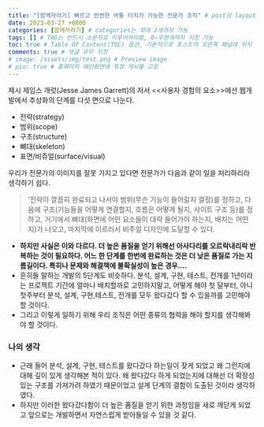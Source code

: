 ```yaml
---
title: "[함께자라기] 빠르고 빈번한 바통 터치가 가능한 전문가 조직" # post의 layout이 기본적으로 post로 설정되어있어서 Front Matter에 따로 layout변수를 만들어 주지 않아도 됨
date: 2023-03-27 +0800
categories: [함께자라기] # categories는 최대 2개까지 가능
tags: [] # TAG는 반드시 소문자로 이루어져야함, 0~무한개까지 지정 가능
toc: true # Table Of Content(TOC) 옵션, 기본적으로 포스트의 오른쪽 패널에 위치
comments: true # 댓글 유무 지정
# image: /assets/img/test.png # Preview image
# pin: true # 홈페이지 메인화면에 특정 게시물 고정
---
```


제시 제임스 개럿(Jesse James Garrett)의 저서 <<사용자 경험의 요소>>에선 웹개발에서 추상화의 단계를 다섯 면으로 나눈다.

- 전략(strategy)
- 범위(scope)
- 구조(structure)
- 뼈대(skeleton)
- 표면/비쥬얼(surface/visual)

우리가 전문가의 이미지를 잘못 가지고 있다면 전문가가 다음과 같이 일을 처리하리라 생각하기 쉽다.

> '전략이 깔끔히 완료되고 나서야 범위(무슨 기능이 들어갈지 결정)를 정하고, 다음에 구조(기능들을 어떻게 연결할지, 흐름은 어떻게 될지, 사이트 구조 등)를 정하고, 거기에서 뼈대(화면에 어떤 요소들이 대략 들어가야 하는지, 배치는 어떤지)가 나오고, 마지막에 이르러서 비주얼 디자인에 도달할 수 있다.

- <b>하지만 사실은 이와 다르다. 더 높은 품질을 얻기 위해선 아사다리를 오르락내리락 반복하는 것이 필요하다. 어느 한 단계를 한번에 완료하는 것은 더 낮은 품질로 가는 지름길이다. 특히나 문제와 해결책에 불확실성이 높은 경우....</b>
- 흔히들 말하는 개발의 5단계도 비슷하다. 분석, 설계, 구현, 테스트, 전개를 1년이라는 프로젝트 기간에 얼마나 배치할까로 고민하지말고, 어떻게 해야 첫 달부터, 아니 첫주부터 분석, 설계, 구현,테스트, 전개를 모두 왔다갔다 할 수 있을까를 고민해야 할 것이다.
- 그리고 이렇게 일하기 위해 우리 조직은 어떤 종류의 협력을 해야 할지를 생각해봐야 할 것이다. 

### 나의 생각
- 근래 들어 분석, 설계, 구현, 테스트를 왔다갔다 하는일이 잦게 되었고 왜 그런지에 대해 깊이 있게 생각해본 적이 있다. 왜 왔다갔다 하게 되었는지에 대해선 더 확장성 있는 구조를 가져가려 하였기 때문이었고 설계 단계의 결함이 도출된 것이라 생각하였다.  
- 하지만 이러한 왔다갔다함이 더 높은 품질을 얻기 위한 과정임을 새로 깨닫게 되었고 앞으로는 개발하면서 자연스럽게 받아들일 수 있을 것 같다.